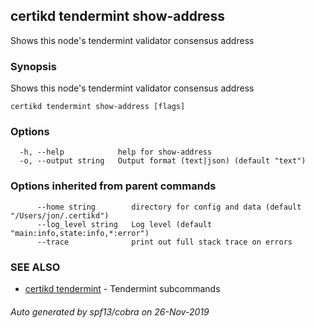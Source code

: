 ## certikd tendermint show-address

Shows this node's tendermint validator consensus address

### Synopsis

Shows this node's tendermint validator consensus address

```
certikd tendermint show-address [flags]
```

### Options

```
  -h, --help            help for show-address
  -o, --output string   Output format (text|json) (default "text")
```

### Options inherited from parent commands

```
      --home string        directory for config and data (default "/Users/jon/.certikd")
      --log_level string   Log level (default "main:info,state:info,*:error")
      --trace              print out full stack trace on errors
```

### SEE ALSO

* [certikd tendermint](certikd_tendermint.md)	 - Tendermint subcommands

###### Auto generated by spf13/cobra on 26-Nov-2019
